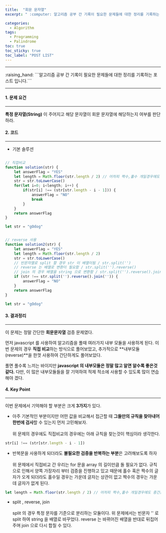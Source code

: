 ```yaml
---
title:  "회문 문자열"
excerpt: " :computer: 알고리즘 공부 간 기록이 필요한 문제들에 대한 정리를 기록하는 포스트 입니다."

categories:
  - Algorithm
tags:
  - Programming
  - Palindrome
toc: true
toc_sticky: true
toc_label: "POST LIST"
---
```


<hr>
:raising_hand:  ```알고리즘 공부 간 기록이 필요한 문제들에 대한 정리를 기록하는 포스트 입니다.```
<hr>

#### 1. 문제 요건
***
**특정 문자열(String)** 이 주어지고 해당 문자열이 회문 문자열에 해당하는지 여부를 판단하라.

#### 2. 코드
***
- 기본 솔루션<br>

```javascript

// 직접비교
function solution(str) {
    let answerFlag = "YES"
    let length = Math.floor(str.length / 2) // 어차피 짝수,홀수 개일경우에도 중간은 검증할 필요가 없음
    str = str.toLowerCase()
    for(let i=0; i<length; i++) {
        if(str[i] !== (str[str.length - i - 1])) {
            answerFlag = "NO"
            break
        }
    }
    return answerFlag
}

let str = "gOdog"

```

```javascript

// reverse 사용
function solution2(str) {
    let answerFlag = "YES"
    let length = Math.floor(str.length / 2)
    str = str.toLowerCase()
    // 빈문자열로 split 할 경우 str 이 배열이됨 / str.split('')
    // reverse 는 배열로 변환이 필요함 / str.split('').reverse()
    // join 의 경우 배열을 string 으로 변환함 / str.split('').reverse().join('')
    if (str !== str.split('').reverse().join('')) {
        answerFlag = "NO"
    }
    return answerFlag
}

let str = "gOdog"
```

#### 3. 결과정리
***

이 문제는 정말 간단한 **회문문자열** 검증 문제였다.

먼저 javascript 를 사용하여 알고리즘을 풀때 여러가지 내부 모듈을 사용하게 된다.
이번 문제의 경우 **직접 비교**하는 방식으로 풀어보았고, 추가적으로 **내부모듈(reverse)**을 한껏 사용하여 간단하게도 풀어보았다.

풀면 풀수록 느끼는 바이지만 **javascript 의 내부모듈은 정말 많고 알면 알수록 좋은것 같다.**
다만, 이 많은 내부모듈들을 잘 기억하여 적제 적소에 사용할 수 있도록 많이 연습해야 겠다.


#### 4. Key Point
***

이번 문제에서 기억해야 할 부분은 크게 **3가지**가 있다.

 

* 아주 기본적인 부분이지만 어떤 값을 비교해서 접근할 때 **그들만의 규칙을 찾아내어 한번에 검사**할 수 있는지 먼저 고민해보자.
<br><br>
위 문제의 경우에도 직접비교의 경우에는 아래 규칙을 찾는것이 핵심이라 생각한다. 

```javascript
str[i] !== (str[str.length - i - 1])
```

* 반복문을 사용하게 되더라도 **불필요한 검증을 반복하는 부분**은 고려해보도록 하자
<br><br>
위 문제에서 직접비교 간 우리는 for 문을 array 의 길이만큼 돌 필요가 없다. 
규칙으로 인해서 양쪽 가장자리 부터 검증을 진행하고 있고 때문에 홀수 혹은 짝수의 글자가 오게 되더라도 홀수일 경우는 가운데 글자는 상관이 없고 짝수의 경우는 가운데 글자가 없게 된다.

```javascript
let length = Math.floor(str.length / 2) // 어차피 짝수,홀수 개일경우에도 중간은 검증할 필요가 없음
```

* split , reverse, join 
<br><br>
split 의 경우 특정 문자를 기준으로 분리하는 모듈이다. 위 문제에서는 빈문자 '' 로 split 하여 string 을 배열로 바꾸었다.
reverse 는 바뀌어진 배열을 반대로 뒤집어주며 join 으로 다시 합칠 수 있다.
